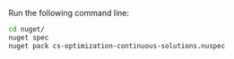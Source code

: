 Run the following command line:

```bash
cd nuget/
nuget spec
nuget pack cs-optimization-continuous-solutions.nuspec
```